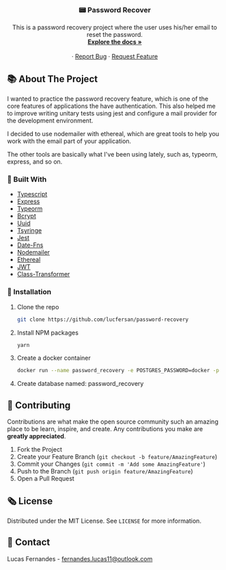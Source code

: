 <p align="center">
  <h3 align="center">📟 Password Recover</h3>

  <p align="center">
    This is a password recovery project where the user uses his/her email to reset the password.
    <br />
    <a href="https://github.com/lucfersan/password-recovery"><strong>Explore the docs »</strong></a>
    <br />
    <br />
    ·
    <a href="https://github.com/lucfersan/password-recovery/issues">Report Bug</a>
    ·
    <a href="https://github.com/lucfersan/password-recovery/issues">Request Feature</a>
  </p>
</p>

## 📚 About The Project

I wanted to practice the password recovery feature, which is one of the core features of applications the have authentication. This also helped me to improve writing unitary tests using jest and configure a mail provider for the development environment.

I decided to use nodemailer with ethereal, which are great tools to help you work with the email part of your application.

The other tools are basically what I've been using lately, such as, typeorm, express, and so on.

### 🧰 Built With

- [Typescript](https://www.typescriptlang.org/)
- [Express](https://www.npmjs.com/package/express)
- [Typeorm](https://typeorm.io/#/)
- [Bcrypt](https://www.npmjs.com/package/bcrypt)
- [Uuid](https://www.npmjs.com/package/uuid)
- [Tsyringe](https://www.npmjs.com/package/tsyringe)
- [Jest](https://www.npmjs.com/package/jest)
- [Date-Fns](https://www.npmjs.com/package/date-fns)
- [Nodemailer](https://www.npmjs.com/package/nodemailer)
- [Ethereal](https://ethereal.email/)
- [JWT](https://www.npmjs.com/package/jsonwebtoken)
- [Class-Transformer](https://www.npmjs.com/package/class-transformer)

### 🚀 Installation

1. Clone the repo
   ```sh
   git clone https://github.com/lucfersan/password-recovery
   ```
2. Install NPM packages
   ```sh
   yarn
   ```
3. Create a docker container
   ```sh
   docker run --name password_recovery -e POSTGRES_PASSWORD=docker -p 5432:5432 -d postgres
   ```
4. Create database named: password_recovery

## 🤝 Contributing

Contributions are what make the open source community such an amazing place to be learn, inspire, and create. Any contributions you make are **greatly appreciated**.

1. Fork the Project
2. Create your Feature Branch (`git checkout -b feature/AmazingFeature`)
3. Commit your Changes (`git commit -m 'Add some AmazingFeature'`)
4. Push to the Branch (`git push origin feature/AmazingFeature`)
5. Open a Pull Request

## 🗞️ License

Distributed under the MIT License. See `LICENSE` for more information.

## 📧 Contact

Lucas Fernandes - fernandes.lucas11@outlook.com
